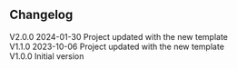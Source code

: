 ## Changelog 
V2.0.0 2024-01-30 Project updated with the new template  
V1.1.0 2023-10-06 Project updated with the new template  
V1.0.0 Initial version  

